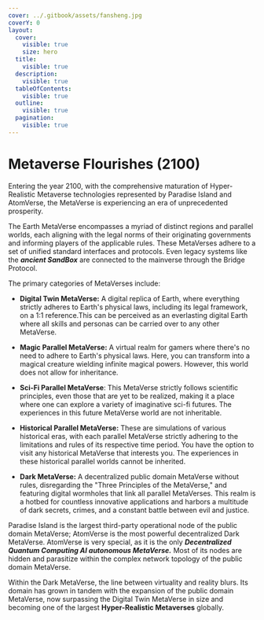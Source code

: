 ```yaml
---
cover: ../.gitbook/assets/fansheng.jpg
coverY: 0
layout:
  cover:
    visible: true
    size: hero
  title:
    visible: true
  description:
    visible: true
  tableOfContents:
    visible: true
  outline:
    visible: true
  pagination:
    visible: true
---
```


# Metaverse Flourishes (2100)

Entering the year 2100, with the comprehensive maturation of Hyper-Realistic Metaverse technologies represented by Paradise Island and AtomVerse, the MetaVerse is experiencing an era of unprecedented prosperity.

The Earth MetaVerse encompasses a myriad of distinct regions and parallel worlds, each aligning with the legal norms of their originating governments and informing players of the applicable rules. These MetaVerses adhere to a set of unified standard interfaces and protocols. Even legacy systems like the _**ancient SandBox**_ are connected to the mainverse through the Bridge Protocol.

The primary categories of MetaVerses include:



* **Digital Twin MetaVerse:** A digital replica of Earth, where everything strictly adheres to Earth's physical laws, including its legal framework, on a 1:1 reference.This can be perceived as an everlasting digital Earth where all skills and personas can be carried over to any other MetaVerse.



* **Magic Parallel MetaVerse:** A virtual realm for gamers where there's no need to adhere to Earth's physical laws. Here, you can transform into a magical creature wielding infinite magical powers. However, this world does not allow for inheritance.



* **Sci-Fi Parallel MetaVerse**: This MetaVerse strictly follows scientific principles, even those that are yet to be realized, making it a place where one can explore a variety of imaginative sci-fi futures. The experiences in this future MetaVerse world are not inheritable.



* **Historical Parallel MetaVerse:** These are simulations of various historical eras, with each parallel MetaVerse strictly adhering to the limitations and rules of its respective time period. You have the option to visit any historical MetaVerse that interests you. The experiences in these historical parallel worlds cannot be inherited.



* **Dark MetaVerse:** A decentralized public domain MetaVerse without rules, disregarding the "Three Principles of the MetaVerse," and featuring digital wormholes that link all parallel MetaVerses. This realm is a hotbed for countless innovative applications and harbors a multitude of dark secrets, crimes, and a constant battle between evil and justice.

Paradise Island is the largest third-party operational node of the public domain MetaVerse; AtomVerse is the most powerful decentralized Dark MetaVerse. AtomVerse is very special, as it is the only _**Decentralized**_ _**Quantum Computing AI autonomous MetaVerse.**_ Most of its nodes are hidden and parasitize within the complex network topology of the public domain MetaVerse.

Within the Dark MetaVerse, the line between virtuality and reality blurs. Its domain has grown in tandem with the expansion of the public domain MetaVerse, now surpassing the Digital Twin MetaVerse in size and becoming one of the largest **Hyper-Realistic Metaverses** globally.
